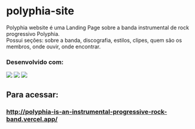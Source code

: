 # polyphia-site
Polyphia website é uma Landing Page sobre a banda instrumental de rock progressivo Polyphia. <br>
Possui seções: sobre a banda, discografia, estilos, clipes, quem são os membros, onde ouvir, onde encontrar. <br>

### Desenvolvido com:
<img src="https://img.shields.io/badge/HTML5-E34F26?style=for-the-badge&logo=html5&logoColor=white"> <img src="https://img.shields.io/badge/CSS3-1572B6?style=for-the-badge&logo=css3&logoColor=white"> 
<img src="https://img.shields.io/badge/JavaScript-F7DF1E?style=for-the-badge&logo=javascript&logoColor=black">

## Para acessar:
### http://polyphia-is-an-instrumental-progressive-rock-band.vercel.app/

